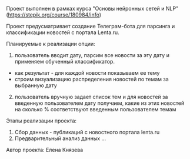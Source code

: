 Проект выполнен в рамках курса "Основы нейронных сетей и NLP" (https://stepik.org/course/180984/info)

Проект предусматривает создание Телеграм-бота для парсинга и классификации новостей с портала Lenta.ru.

Планируемые к реализации опции:

1. пользователь вводит дату, парсим все новости за эту дату и применяем обученный классификатор.
- как результат - для каждой новости показываем ее тему
- строим визуализацию распределения новостей по темам за выбранную дату

2. пользователь вручную задает список тем и для новостей за введенную пользователем дату получаем, какие из этих новостей на сколько % соответствуют введенным пользователем темам

Этапы реализации проекта:
1. Сбор данных - публикаций с новостного портала lenta.ru
2. Предварительный анализ данных
...

Автор проекта:
Елена Князева
